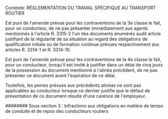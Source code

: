 Contexte: RÉGLEMENTATION DU TRAVAIL SPÉCIFIQUE AU TRANSPORT ROUTIER

Est puni de l'amende prévue pour les contraventions de la 3e classe le fait, pour un conducteur, de ne pas présenter immédiatement aux agents mentionnés à l'article R. 3315-2 l'un des documents énumérés audit article justifiant de la régularité de sa situation au regard des obligations de qualification initiale ou de formation continue prévues respectivement aux articles R. 3314-1 et R. 3314-10.

Est puni de l'amende prévue pour les contraventions de la 4e classe le fait, pour un conducteur, lorsqu'il est invité à justifier dans un délai de cinq jours de la possession du document mentionné à l'alinéa précédent, de ne pas présenter ce document avant l'expiration de ce délai.

Toutefois, les peines prévues aux précédents alinéas ne sont pas applicables au conducteur lorsque ce dernier justifie que le défaut de présentation de ce document résulte d'une carence de l'employeur.

######## Sous-section 3 : Infractions aux obligations en matière de temps de conduite et de repos des conducteurs routiers